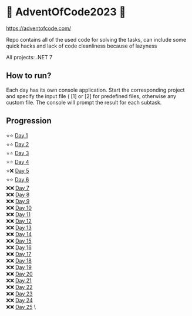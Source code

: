 # 🎄 AdventOfCode2023 🎄
https://adventofcode.com/

Repo contains all of the used code for solving the tasks, can include some quick hacks and lack of code cleanliness because of lazyness

All projects: .NET 7

## How to run?
Each day has its own console application. Start the corresponding project and specify the input file ( [1] or [2] for predefined files, 
otherwise any custom file. The console will prompt the result for each subtask. 

## Progression
:star::star: [Day  1](/AdventOfCode2023/Day01) \
:star::star: [Day  2](/AdventOfCode2023/Day02) \
:star::star: [Day  3](/AdventOfCode2023/Day03) \
:star::star: [Day  4](/AdventOfCode2023/Day04) \
:star::x: [Day  5](/AdventOfCode2023/Day05) \
:star::star: [Day  6](/AdventOfCode2023/Day06) \
:x::x: [Day  7](/AdventOfCode2023/Day07) \
:x::x: [Day  8](/AdventOfCode2023/Day08) \
:x::x: [Day  9](/AdventOfCode2023/Day09) \
:x::x: [Day 10](/AdventOfCode2023/Day10) \
:x::x: [Day 11](/AdventOfCode2023/Day11) \
:x::x: [Day 12](/AdventOfCode2023/Day12) \
:x::x: [Day 13](/AdventOfCode2023/Day13) \
:x::x: [Day 14](/AdventOfCode2023/Day14) \
:x::x: [Day 15](/AdventOfCode2023/Day15) \
:x::x: [Day 16](/AdventOfCode2023/Day16) \
:x::x: [Day 17](/AdventOfCode2023/Day17) \
:x::x: [Day 18](/AdventOfCode2023/Day18) \
:x::x: [Day 19](/AdventOfCode2023/Day19) \
:x::x: [Day 20](/AdventOfCode2023/Day20) \
:x::x: [Day 21](/AdventOfCode2023/Day21) \
:x::x: [Day 22](/AdventOfCode2023/Day22) \
:x::x: [Day 23](/AdventOfCode2023/Day23) \
:x::x: [Day 24](/AdventOfCode2023/Day24) \
:x::x: [Day 25](/AdventOfCode2023/Day25) \
